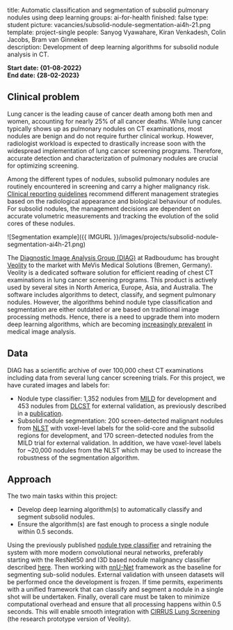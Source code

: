 title: Automatic classification and segmentation of subsolid pulmonary nodules using deep learning
groups: ai-for-health
finished: false 
type: student
picture: vacancies/subsolid-nodule-segmentation-ai4h-21.png
template: project-single
people: Sanyog Vyawahare, Kiran Venkadesh, Colin Jacobs, Bram van Ginneken  
description: Development of deep learning algorithms for subsolid nodule analysis in CT.


**Start date: {01-08-2022}** <br>
**End date: {28-02-2023}**


## Clinical problem

Lung cancer is the leading cause of cancer death among both men and women, accounting for nearly 25% of all cancer deaths. While lung cancer typically shows up as pulmonary nodules on CT examinations, most nodules are benign and do not require further clinical workup. However, radiologist workload is expected to drastically increase soon with the widespread implementation of lung cancer screening programs. 
Therefore, accurate detection and characterization of pulmonary nodules are crucial for optimizing screening. 

Among the different types of nodules, subsolid pulmonary nodules are routinely encountered in screening and carry a higher malignancy risk. [Clinical reporting guidelines](https://www.acr.org/Clinical-Resources/Reporting-and-Data-Systems/Lung-Rads) recommend different management strategies based on the radiological appearance and biological behaviour of nodules. 
For subsolid nodules, the management decisions are dependent on accurate volumetric measurements and tracking the evolution of the solid cores of these nodules. 

![Segmentation example]({{ IMGURL }}/images/projects/subsolid-nodule-segmentation-ai4h-21.png)

The [Diagnostic Image Analysis Group (DIAG)](https://www.diagnijmegen.nl/) at Radboudumc has brought [Veolity](https://www.veolity.com/) to the market with MeVis Medical Solutions (Bremen, Germany). 
Veolity is a dedicated software solution for efficient reading of chest CT examinations in lung cancer screening programs. 
This product is actively used by several sites in North America, Europe, Asia, and Australia.
The software includes algorithms to detect, classify, and segment pulmonary nodules. However, the algorithms behind nodule type classification and segmentation are either outdated or are based on traditional image processing methods. 
Hence, there is a need to upgrade them into modern deep learning algorithms, which are becoming [increasingly prevalent](https://www.sciencedirect.com/science/article/pii/S1361841517301135?via%3Dihub) in medical image analysis.


[comment]: <> (## Solution)

[comment]: <> ({DESCRIBE THE MAIN RESULT OR INNOVATION OF THE PROJECT AND HOW IT WILL BE INTEGRATED IN RADBOUDUMC ROUTINE CARE})

## Data

DIAG has a scientific archive of over 100,000 chest CT examinations including data from several lung cancer screening trials. For this project, we have curated images and labels for:

* Nodule type classifier: 1,352 nodules from [MILD](https://www.ncbi.nlm.nih.gov/pmc/articles/PMC6637372/) for development and 453 nodules from [DLCST](https://pubmed.ncbi.nlm.nih.gov/26485620/) for external validation, as previously described in a [publication](https://www.nature.com/articles/srep46479). 
* Subsolid nodule segmentation: 200 screen-detected malignant nodules from [NLST](https://www.nejm.org/doi/full/10.1056/nejmoa1102873) with voxel-level labels for the solid-core and the subsolid regions for development, and 170 screen-detected nodules from the MILD trial for external validation. In addition, we have voxel-level labels for ~20,000 nodules from the NLST which may be used to increase the robustness of the segmentation algorithm.


## Approach

The two main tasks within this project:

* Develop deep learning algorithm(s) to automatically classify and segment subsolid nodules.
* Ensure the algorithm(s) are fast enough to process a single nodule within 0.5 seconds.

Using the previously published [nodule type classifier](https://www.nature.com/articles/srep46479) and retraining the system with more modern convolutional neural networks, preferably starting with the ResNet50 and I3D based nodule malignancy classifier described [here](https://pubs.rsna.org/doi/full/10.1148/radiol.2021204433). 
Then working with [nnU-Net](https://www.nature.com/articles/s41592-020-01008-z) framework as the baseline for segmenting sub-solid nodules. External validation with unseen datasets will be performed once the development is frozen. 
If time permits, experiments with a unified framework that can classify and segment a nodule in a single shot will be undertaken. Finally, overall care must be taken to minimize computational overhead and ensure that all processing happens within 0.5 seconds. 
This will enable smooth integration with [CIRRUS Lung Screening](https://www.diagnijmegen.nl/software/cirruslungs/) (the research prototype version of Veolity).

[comment]: <> (## Results)

[comment]: <> ({DESCRIBE THE RESULTS OF THE PROJECT})